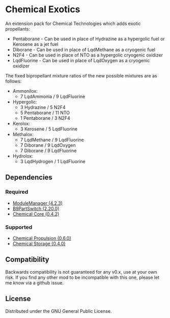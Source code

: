 # Chemical Exotics
An extension pack for Chemical Technologies which adds exotic propellants:
- Pentaborane - Can be used in place of Hydrazine as a hypergolic fuel or Kerosene as a jet fuel
- Diborane - Can be used in place of LqdMethane as a cryogenic fuel
- N2F4 - Can be used in place of NTO as a hypergolic cryogenic oxidizer
- LqdFluorine - Can be used in place of LqdOxygen as a cryogenic oxidizer

The fixed bipropellant mixture ratios of the new possible mixtures are as follows:
- Ammonilox:
  - 7 LqdAmmonia / 9 LqdFluorine
- Hypergolic:
  - 3 Hydrazine / 5 N2F4
  - 5 Pentaborane / 11 NTO
  - 1 Pentaborane / 3 N2F4
- Kerolox:
  - 3 Kerosene / 5 LqdFluorine
- Methalox:
  - 7 LqdMethane / 9 LqdFluorine
  - 7 Diborane / 9 LqdOxygen
  - 7 Diborane / 9 LqdFluorine
- Hydrolox:
  - 3 LqdHydrogen / 1 LqdFluorine

## Dependencies
### Required
- [ModuleManager (4.2.3)](https://github.com/sarbian/ModuleManager)
- [B9PartSwitch (2.20.0)](https://github.com/blowfishpro/B9PartSwitch)
- [Chemical Core (0.4.2)](https://github.com/CharleRoger/ChemicalCore)
### Supported
- [Chemical Propulsion (0.6.0)](https://github.com/CharleRoger/ChemicalPropulsion)
- [Chemical Storage (0.4.0)](https://github.com/CharleRoger/ChemicalStorage)

## Compatibility
Backwards compatibility is not guaranteed for any v0.x, use at your own risk. If you find any other mod to be incompatible with this one, please let me know via a github issue.

## License
Distributed under the GNU General Public License.
